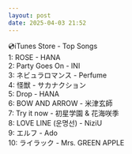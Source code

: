 ```yaml
---
layout: post
date: 2025-04-03 21:52
---
```


💿iTunes Store - Top Songs<br />
1: ROSE - HANA<br />
2: Party Goes On - INI<br />
3: ネビュラロマンス - Perfume<br />
4: 怪獣 - サカナクション<br />
5: Drop - HANA<br />
6: BOW AND ARROW - 米津玄師<br />
7: Try it now - 初星学園 & 花海咲季<br />
8: LOVE LINE (운명선) - NiziU<br />
9: エルフ - Ado<br />
10: ライラック - Mrs. GREEN APPLE<br />

